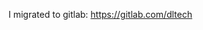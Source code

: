 I migrated to gitlab: https://gitlab.com/dltech

<!---
dltech/dltech is a ✨ special ✨ repository because its `README.md` (this file) appears on your GitHub profile.
You can click the Preview link to take a look at your changes.
--->
